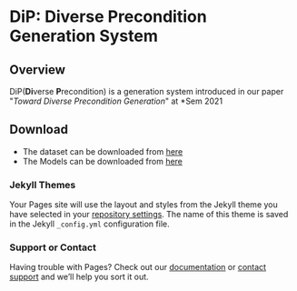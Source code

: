 # DiP: Diverse Precondition Generation System

## Overview

DiP(**Di**verse **P**recondition) is a generation system introduced in our paper "_Toward Diverse Precondition Generation_" at \*Sem 2021 

## Download
- The dataset can be downloaded from [here](https://drive.google.com/file/d/1NTIvw_pGVfkndP0_rB1kqWew03oH0Lo0/view?usp=sharing)
- The Models can be downloaded from [here](https://drive.google.com/file/d/1pxIGoDGy0Vealko_uc3UUE20EcBI3lg1/view?usp=sharing)

### Jekyll Themes

Your Pages site will use the layout and styles from the Jekyll theme you have selected in your [repository settings](https://github.com/StonyBrookNLP/DiP/settings/pages). The name of this theme is saved in the Jekyll `_config.yml` configuration file.

### Support or Contact

Having trouble with Pages? Check out our [documentation](https://docs.github.com/categories/github-pages-basics/) or [contact support](https://support.github.com/contact) and we’ll help you sort it out.
